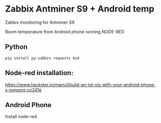 # Zabbix Antminer S9 + Android temp
Zabbix monitoring for Antminer S9  

Room temperature from Android phone running NODE-RED

## Python
```
pip install py-zabbix requests bs4
```

## Node-red installation:
https://www.hackster.io/mainul/build-an-iot-viz-with-your-android-phone-s-sensors-cc241e


## Android Phone
Install node-red

